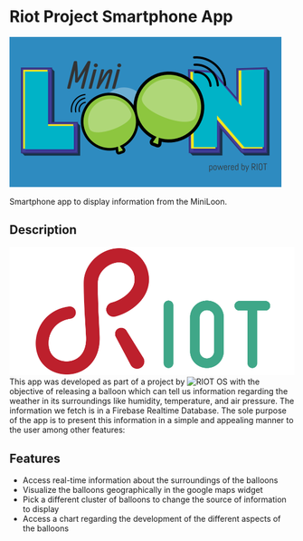 # Riot Project Smartphone App

![MiniLoon](/assets/images/miniloon.png)

Smartphone app to display information from the MiniLoon.

## Description

![RIOT](/assets/images/riot.png)
This app was developed as part of a project by ![RIOT OS](https://www.riot-os.org) with the objective of releasing a balloon which can tell us information regarding the weather in its surroundings like humidity, temperature, and air pressure.
The information we fetch is in a Firebase Realtime Database.
The sole purpose of the app is to present this information in a simple and appealing manner to the user among other features:

## Features

* Access real-time information about the surroundings of the balloons
* Visualize the balloons geographically in the google maps widget
* Pick a different cluster of balloons to change the source of information to display
* Access a chart regarding the development of the different aspects of the balloons